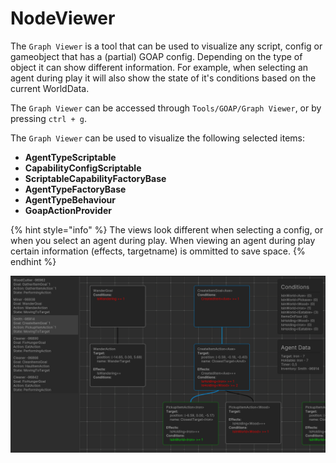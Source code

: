 ﻿# NodeViewer
The `Graph Viewer` is a tool that can be used to visualize any script, config or gameobject that has a (partial) GOAP config. Depending on the type of object it can show different information. For example, when selecting an agent during play it will also show the state of it's conditions based on the current WorldData.

The `Graph Viewer` can be accessed through `Tools/GOAP/Graph Viewer`, or by pressing `ctrl + g`.

The `Graph Viewer` can be used to visualize the following selected items:

- **AgentTypeScriptable**
- **CapabilityConfigScriptable**
- **ScriptableCapabilityFactoryBase**
- **AgentTypeFactoryBase**
- **AgentTypeBehaviour**
- **GoapActionProvider**

{% hint style="info" %}
The views look different when selecting a config, or when you select an agent during play. When viewing an agent during play certain information (effects, targetname) is ommitted to save space.
{% endhint %}

![Screenshot of NodeViewer](../images/goap-viewer.png)